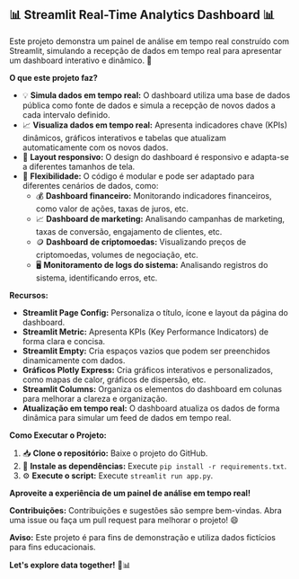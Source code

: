 ## 📊 Streamlit Real-Time Analytics Dashboard 📊

Este projeto demonstra um painel de análise em tempo real construído com Streamlit, simulando a recepção de dados em tempo real para apresentar um dashboard interativo e dinâmico.  🚀

**O que este projeto faz?**

* 💡 **Simula dados em tempo real:**  O dashboard utiliza uma base de dados pública como fonte de dados e simula a recepção de novos dados a cada intervalo definido.
* 📈 **Visualiza dados em tempo real:**  Apresenta indicadores chave (KPIs) dinâmicos, gráficos interativos e tabelas que atualizam automaticamente com os novos dados.
* 🎨 **Layout responsivo:** O design do dashboard é responsivo e adapta-se a diferentes tamanhos de tela.
* 🔧 **Flexibilidade:**  O código é modular e pode ser adaptado para diferentes cenários de dados, como:
    * 💰 **Dashboard financeiro:** Monitorando indicadores financeiros, como valor de ações, taxas de juros, etc.
    * 📈 **Dashboard de marketing:** Analisando campanhas de marketing, taxas de conversão, engajamento de clientes, etc.
    * 🪙 **Dashboard de criptomoedas:**  Visualizando preços de criptomoedas, volumes de negociação, etc.
    * 🖥️ **Monitoramento de logs do sistema:**  Analisando registros do sistema, identificando erros, etc.

**Recursos:**

* **Streamlit Page Config:** Personaliza o título, ícone e layout da página do dashboard.
* **Streamlit Metric:** Apresenta KPIs (Key Performance Indicators) de forma clara e concisa.
* **Streamlit Empty:** Cria espaços vazios que podem ser preenchidos dinamicamente com dados.
* **Gráficos Plotly Express:** Cria gráficos interativos e personalizados, como mapas de calor, gráficos de dispersão, etc.
* **Streamlit Columns:** Organiza os elementos do dashboard em colunas para melhorar a clareza e organização.
* **Atualização em tempo real:** O dashboard atualiza os dados de forma dinâmica para simular um feed de dados em tempo real.

**Como Executar o Projeto:**

1. 📥 **Clone o repositório:**  Baixe o projeto do GitHub.
2. 🐍 **Instale as dependências:** Execute `pip install -r requirements.txt`.
3. ⚙️ **Execute o script:** Execute `streamlit run app.py`.

**Aproveite a experiência de um painel de análise em tempo real!** 

**Contribuições:**  Contribuições e sugestões são sempre bem-vindas. Abra uma issue ou faça um pull request para melhorar o projeto! 😄

**Aviso:**  Este projeto é para fins de demonstração e utiliza dados fictícios para fins educacionais.  

**Let's explore data together!**  🚀📊

